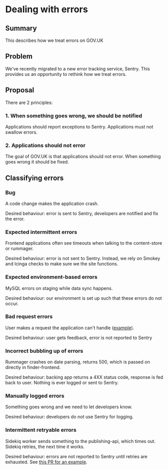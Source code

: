 # Dealing with errors

## Summary

This describes how we treat errors on GOV.UK

## Problem

We've recently migrated to a new error tracking service, Sentry. This provides us an opportunity to rethink how we treat errors.

## Proposal

There are 2 principles:

### 1. When something goes wrong, we should be notified

Applications should report exceptions to Sentry. Applications must not swallow errors.

### 2. Applications should not error

The goal of GOV.UK is that applications should not error. When something goes wrong it should be fixed.

## Classifying errors

### Bug

A code change makes the application crash.

Desired behaviour: error is sent to Sentry, developers are notified and fix the error.

### Expected intermittent errors

Frontend applications often see timeouts when talking to the content-store or rummager.

Desired behaviour: error is not sent to Sentry. Instead, we rely on Smokey and Icinga checks to make sure we the site functions.

### Expected environment-based errors

MySQL errors on staging while data sync happens.

Desired behaviour: our environment is set up such that these errors do not occur.

### Bad request errors

User makes a request the application can't handle ([example][bad-request]).

Desired behaviour: user gets feedback, error is not reported to Sentry

[bad-request]: https://sentry.io/govuk/app-service-manual-frontend/issues/400074003

### Incorrect bubbling up of errors

Rummager crashes on date parsing, returns 500, which is passed on directly in finder-frontend.

Desired behaviour: backing app returns a 4XX status code, response is fed back to user. Nothing is ever logged or sent to Sentry.

### Manually logged errors

Something goes wrong and we need to let developers know.

Desired behaviour: developers do not use Sentry for logging.

### Intermittent retryable errors

Sidekiq worker sends something to the publishing-api, which times out. Sidekiq retries, the next time it works.

Desired behaviour: errors are not reported to Sentry until retries are exhausted. See [this PR for an example](https://github.com/alphagov/content-performance-manager/pull/353).

